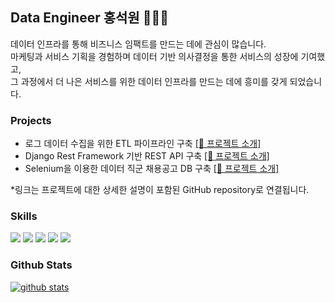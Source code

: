 

## Data Engineer 홍석원 👩🏻‍💻

데이터 인프라를 통해 비즈니스 임팩트를 만드는 데에 관심이 많습니다. <br> 마케팅과 서비스 기획을 경험하며 데이터 기반 의사결정을 통한 서비스의 성장에 기여했고, <br> 그 과정에서 더 나은 서비스를 위한 데이터 인프라를 만드는 데에 흥미를 갖게 되었습니다.


### Projects

- 로그 데이터 수집을 위한 ETL 파이프라인 구축    <a href="https://github.com/orange-hour/ETL_pipeline/tree/master/myproject">[🔗 프로젝트 소개]</a>
- Django Rest Framework 기반 REST API 구축   <a href="https://github.com/orange-hour/ETL_pipeline/">[🔗 프로젝트 소개]</a>
- Selenium을 이용한 데이터 직군 채용공고 DB 구축   <a href="https://github.com/orange-hour/projects/tree/main/scraping_pipeline">[🔗 프로젝트 소개]</a>

*링크는 프로젝트에 대한 상세한 설명이 포함된 GitHub repository로 연결됩니다.

### Skills

<img src="https://img.shields.io/badge/Python-3776AB?style=flat-square&logo=Python&logoColor=white"/> <img src="https://img.shields.io/badge/MySQL-4479A1?style=flat-square&logo=mysql&logoColor=white"/> <img src="https://img.shields.io/badge/Django-092E20?style=flat-square&logo=django&logoColor=white"/> 
<img src="https://img.shields.io/badge/AWS%20EC2-FF9900?style=flat-square&logo=amazonec2&logoColor=white"/> <img src="https://img.shields.io/badge/Selenium-43B02A?style=flat-square&logo=selenium&logoColor=white"/> 

### Github Stats

 [![github stats](https://github-readme-stats.vercel.app/api?username=orange-hour&theme=dracula)](https://github.com/anuraghazra/github-readme-stats)



<!--
**orange-hour/orange-hour** is a ✨ _special_ ✨ repository because its `README.md` (this file) appears on your GitHub profile.

Here are some ideas to get you started:

- 🔭 I’m currently working on ...
- 🌱 I’m currently learning ...
- 👯 I’m looking to collaborate on ...
- 🤔 I’m looking for help with ...
- 💬 Ask me about ...
- 📫 How to reach me: ...
- 😄 Pronouns: ...
- ⚡ Fun fact: ...
-->
